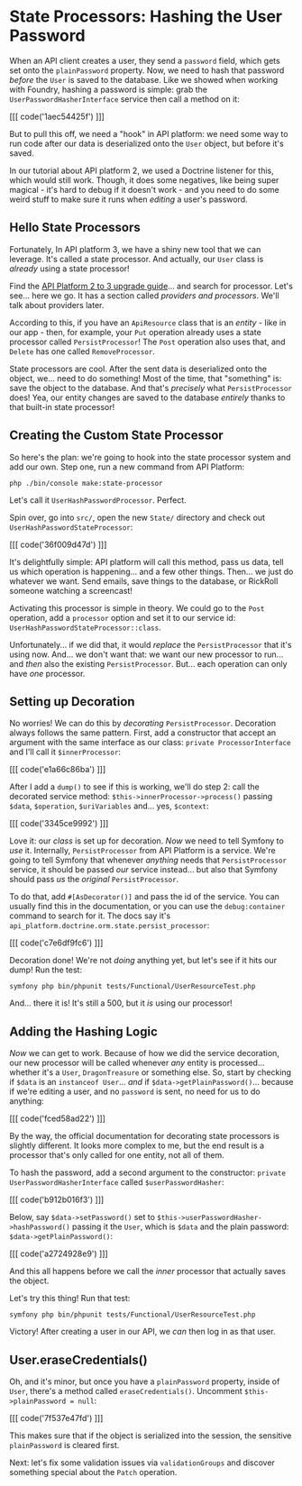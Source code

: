 # State Processors: Hashing the User Password

When an API client creates a user, they send a `password` field, which gets set onto
the `plainPassword` property. Now, we need to hash that password *before* the `User`
is saved to the database. Like we showed when working with Foundry, hashing a
password is simple: grab the `UserPasswordHasherInterface` service then call a
method on it:

[[[ code('1aec54425f') ]]]

But to pull this off, we need a "hook" in API platform: we need some way to run
code after our data is deserialized onto the `User` object, but before it's saved.

In our tutorial about API platform 2, we used a Doctrine listener for this,
which would still work. Though, it does some negatives, like being super
magical - it's hard to debug if it doesn't work - and you need to do some weird
stuff to make sure it runs when *editing* a user's password.

## Hello State Processors

Fortunately, In API platform 3, we have a shiny new tool that we can leverage.
It's called a state processor. And actually, our `User` class is *already* using
a state processor!

Find the [API Platform 2 to 3 upgrade guide](https://api-platform.com/docs/core/upgrade-guide/)...
and search for processor. Let's see... here we go. It has a section called
*providers and processors*. We'll talk about providers later.

According to this, if you have an `ApiResource` class that is an *entity* - like
in our app - then, for example, your `Put` operation already uses a state processor
called `PersistProcessor`! The `Post` operation also uses that, and `Delete` has
one called `RemoveProcessor`.

State processors are cool. After the sent data is deserialized onto the
object, we... need to do something! Most of the time, that "something" is: save
the object to the database. And that's *precisely* what `PersistProcessor` does!
Yea, our entity changes are saved to the database *entirely* thanks to that
built-in state processor!

## Creating the Custom State Processor

So here's the plan: we're going to hook into the state processor system and add
our own. Step one, run a new command from API Platform:

```terminal
php ./bin/console make:state-processor
```

Let's call it `UserHashPasswordProcessor`. Perfect.

Spin over, go into `src/`, open the new `State/` directory and check out
`UserHashPasswordStateProcessor`:

[[[ code('36f009d47d') ]]]

It's delightfully simple: API platform will call this method, pass us data,
tell us which operation is happening... and a few other things. Then...
we just do whatever we want. Send emails, save things to the database,
or RickRoll someone watching a screencast!

Activating this processor is simple in theory. We could go to the `Post` operation,
add a `processor` option and set it to our service id: `UserHashPasswordStateProcessor::class`.

Unfortunately... if we did that, it would *replace* the `PersistProcessor` that
it's using now. And... we don't want that: we want our new processor to run...
and *then* also the existing `PersistProcessor`. But... each operation can only
have *one* processor.

## Setting up Decoration

No worries! We can do this by *decorating* `PersistProcessor`. Decoration
always follows the same pattern. First, add a constructor that accept an argument
with the same interface as our class: `private ProcessorInterface` and I'll
call it `$innerProcessor`:

[[[ code('e1a66c86ba') ]]]

After I add a `dump()` to see if this is working, we'll do step 2: call the decorated
service method: `$this->innerProcessor->process()` passing `$data`, `$operation`,
`$uriVariables` and... yes, `$context`:

[[[ code('3345ce9992') ]]]

Love it: our *class* is set up for decoration. *Now* we need to tell Symfony
to *use* it. Internally, `PersistProcessor` from API Platform is a service.
We're going to tell Symfony that whenever *anything* needs that `PersistProcessor`
service, it should be passed *our* service instead... but also that Symfony should
pass *us* the *original* `PersistProcessor`.

To do that, add `#[AsDecorator()]` and pass the id of the service. You can usually
find this in the documentation, or you can use the `debug:container` command to
search for it. The docs say it's `api_platform.doctrine.orm.state.persist_processor`:

[[[ code('c7e6df9fc6') ]]]

Decoration done! We're not *doing* anything yet, but let's see if it hits our
dump! Run the test:

```terminal-silent
symfony php bin/phpunit tests/Functional/UserResourceTest.php
```

And... there it is! It's still a 500, but it *is* using our processor!

## Adding the Hashing Logic

*Now* we can get to work. Because of how we did the service decoration, our new
processor will be called whenever *any* entity is processed... whether it's
a `User`, `DragonTreasure` or something else. So, start by checking if `$data` is
an `instanceof User`... *and* if `$data->getPlainPassword()`... because if we're
editing a user, and no `password` is sent, no need for us to do anything:

[[[ code('fced58ad22') ]]]

By the way, the official documentation for decorating state processors is slightly
different. It looks more complex to me, but the end result is a processor that's
only called for one entity, not all of them.

To hash the password, add a second argument to the constructor:
`private UserPasswordHasherInterface` called `$userPasswordHasher`:

[[[ code('b912b016f3') ]]]

Below, say `$data->setPassword()` set to `$this->userPasswordHasher->hashPassword()`
passing it the `User`, which is `$data` and the plain password: `$data->getPlainPassword()`:

[[[ code('a2724928e9') ]]]

And this all happens before we call the *inner* processor that actually saves the
object.

Let's try this thing! Run that test:

```terminal-silent
symfony php bin/phpunit tests/Functional/UserResourceTest.php
```

Victory! After creating a user in our API, we *can* then log in as that user.

## User.eraseCredentials()

Oh, and it's minor, but once you have a `plainPassword` property, inside of `User`,
there's a method called `eraseCredentials()`. Uncomment `$this->plainPassword = null`:

[[[ code('7f537e47fd') ]]]

This makes sure that if the object is serialized into the session, the
sensitive `plainPassword` is cleared first.

Next: let's fix some validation issues via `validationGroups` and discover
something special about the `Patch` operation.
